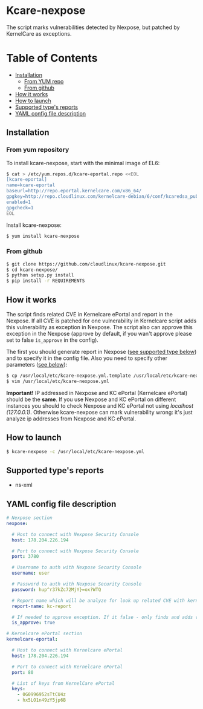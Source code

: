 # Kcare-nexpose
The script marks vulnerabilities detected by Nexpose, but patched by KernelCare as exceptions.

# Table of Contents
* [Installation](https://github.com/cloudlinux/kcare-nexpose/blob/master/README.md#installation)
    * [From YUM repo](https://github.com/cloudlinux/kcare-nexpose/blob/master/README.md#from-yum-repository)
    * [From github](https://github.com/cloudlinux/kcare-nexpose/blob/master/README.md#from-github)
* [How it works](https://github.com/cloudlinux/kcare-nexpose/blob/master/README.md#how-it-works)
* [How to launch](https://github.com/cloudlinux/kcare-nexpose/blob/master/README.md#how-to-launch)
* [Supported type's reports](https://github.com/cloudlinux/kcare-nexpose/blob/master/README.md#supported-types-reports)
* [YAML config file description](https://github.com/cloudlinux/kcare-nexpose/blob/master/README.md#yaml-config-file-description)

## Installation

### From yum repository

To install kcare-nexpose, start with the minimal image of EL6:
```sh
$ cat > /etc/yum.repos.d/kcare-eportal.repo <<EOL
[kcare-eportal]
name=kcare-eportal
baseurl=http://repo.eportal.kernelcare.com/x86_64/
gpgkey=http://repo.cloudlinux.com/kernelcare-debian/6/conf/kcaredsa_pub.gpg
enabled=1
gpgcheck=1
EOL
```

Install kcare-nexpose:
```sh
$ yum install kcare-nexpose
```

### From github

```sh
$ git clone https://github.com/cloudlinux/kcare-nexpose.git
$ cd kcare-nexpose/
$ python setup.py install
$ pip install -r REQUIREMENTS
```

## How it works
The script finds related CVE in Kernelcare ePortal and report in the Nexpose.
If all CVE is patched for one vulnerability in Kernelcare script adds this vulnerability as 
 exception in Nexpose. The script also can approve this exception in the Nexpose 
(approve by default, if you wan't approve please set to false `is_approve` in the config).
 
The first you should generate report in Nexpose ([see supported type below](https://github.com/cloudlinux/kcare-nexpose/blob/master/README.md#supported-types-reports)) and to specify it
in the config file.
Also you need to specify other parameters ([see below](https://github.com/cloudlinux/kcare-nexpose/blob/master/README.md#yaml-config-file-description)):
```sh
$ cp /usr/local/etc/kcare-nexpose.yml.template /usr/local/etc/kcare-nexpose.yml
$ vim /usr/local/etc/kcare-nexpose.yml
```

**Important!**
IP addressed in Nexpose and KC ePortal (Kernelcare ePortal) should be the **same**. If you use Nexpose and KC ePortal
on different instances you should to check Nexpose and KC ePortal not using *localhost (127.0.0.1)*.
Otherwise kcare-nexpose can mark vulnerability wrong: it's just analyze ip addresses from Nexpose and
KC ePortal.


## How to launch

```sh
$ kcare-nexpose -c /usr/local/etc/kcare-nexpose.yml
```

## Supported type's reports

 - ns-xml
 
## YAML config file description

```yaml
# Nexpose section
nexpose:

  # Host to connect with Nexpose Security Console
  host: 178.204.226.194

  # Port to connect with Nexpose Security Console
  port: 3780

  # Username to auth with Nexpose Security Console
  username: user

  # Password to auth with Nexpose Security Console
  password: hup^r37kZc72MjY}=ox?WTQ

  # Report name which will be analyze for look up related CVE with kernelcare ePortal
  report-name: kc-report

  # If needed to approve exception. If it false - only finds and adds vulnerability in the exception list
  is_approve: true

# Kernelcare ePortal section
kernelcare-eportal:

  # Host to connect with Kernelcare ePortal
  host: 178.204.226.194

  # Port to connect with Kernelcare ePortal
  port: 80

  # List of keys from KernelCare ePortal
  keys:
    - 0G0996952sTtCU4z
    - hx5LO1n49zY5jp6B

```